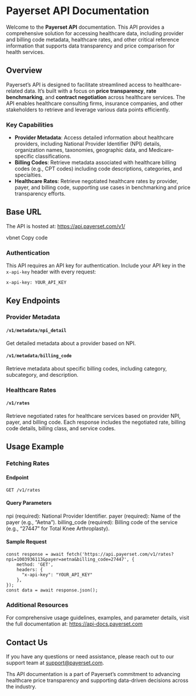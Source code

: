 # Payerset API Documentation

Welcome to the **Payerset API** documentation. This API provides a comprehensive solution for accessing healthcare data, including provider and billing code metadata, healthcare rates, and other critical reference information that supports data transparency and price comparison for health services.

## Overview

Payerset’s API is designed to facilitate streamlined access to healthcare-related data. It’s built with a focus on **price transparency**, **rate benchmarking**, and **contract negotiation** across healthcare services. The API enables healthcare consulting firms, insurance companies, and other stakeholders to retrieve and leverage various data points efficiently.

### Key Capabilities
- **Provider Metadata**: Access detailed information about healthcare providers, including National Provider Identifier (NPI) details, organization names, taxonomies, geographic data, and Medicare-specific classifications.
- **Billing Codes**: Retrieve metadata associated with healthcare billing codes (e.g., CPT codes) including code descriptions, categories, and specialties.
- **Healthcare Rates**: Retrieve negotiated healthcare rates by provider, payer, and billing code, supporting use cases in benchmarking and price transparency efforts.

## Base URL
The API is hosted at:
https://api.payerset.com/v1/

vbnet
Copy code

### Authentication
This API requires an API key for authentication. Include your API key in the `x-api-key` header with every request:
```
x-api-key: YOUR_API_KEY
```

## Key Endpoints

### Provider Metadata
#### `/v1/metadata/npi_detail`
Get detailed metadata about a provider based on NPI.

#### `/v1/metadata/billing_code`
Retrieve metadata about specific billing codes, including category, subcategory, and description.

### Healthcare Rates
#### `/v1/rates`
Retrieve negotiated rates for healthcare services based on provider NPI, payer, and billing code. Each response includes the negotiated rate, billing code details, billing class, and service codes.

## Usage Example

### Fetching Rates

#### Endpoint
`GET /v1/rates`

#### Query Parameters
npi (required): National Provider Identifier.
payer (required): Name of the payer (e.g., “Aetna”).
billing_code (required): Billing code of the service (e.g., “27447” for Total Knee Arthroplasty).

#### Sample Request
```
const response = await fetch('https://api.payerset.com/v1/rates?npi=1003936113&payer=aetna&billing_code=27447', {
    method: 'GET',
    headers: {
      "x-api-key": "YOUR_API_KEY"
    },
});
const data = await response.json();
```

### Additional Resources
For comprehensive usage guidelines, examples, and parameter details, visit the full documentation at:
https://api-docs.payerset.com

## Contact Us
If you have any questions or need assistance, please reach out to our support team at support@payerset.com.

Ths API documentation is a part of Payerset’s commitment to advancing healthcare price transparency and supporting data-driven decisions across the industry.
